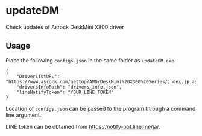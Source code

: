 # updateDM

Check updates of Asrock DeskMini X300 driver

## Usage
Place the following `configs.json` in the same folder as `updateDM.exe`.
```
{	
	"DriverListURL": "https://www.asrock.com/nettop/AMD/DeskMini%20X300%20Series/index.jp.asp#Download",
	"driversInfoPath": "drivers_info.json",
	"lineNotifyToken": "YOUR_LINE_TOKEN"
}
```

Location of `configs.json` can be passed to the program through a command line argument.

LINE token can be obtained from https://notify-bot.line.me/ja/.

